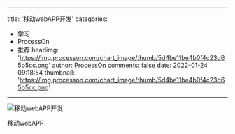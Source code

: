 
---
title: '移动webAPP开发'
categories: 
 - 学习
 - ProcessOn
 - 推荐
headimg: 'https://img.processon.com/chart_image/thumb/5d4be11be4b0f4c23d65b5cc.png'
author: ProcessOn
comments: false
date: 2022-01-24 09:18:54
thumbnail: 'https://img.processon.com/chart_image/thumb/5d4be11be4b0f4c23d65b5cc.png'
---

<div>   
<img class="thumb" alt="移动webAPP开发" src="https://img.processon.com/chart_image/thumb/5d4be11be4b0f4c23d65b5cc.png" referrerpolicy="no-referrer">
<p>移动webAPP</p>  
</div>
            